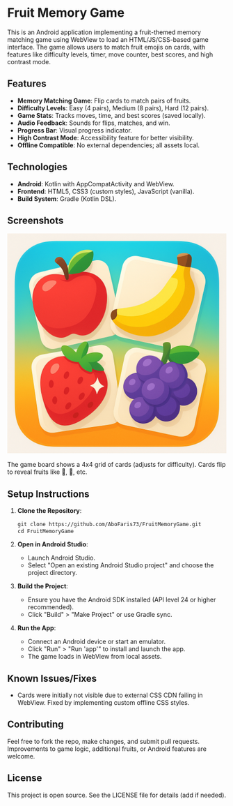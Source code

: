 # Fruit Memory Game

This is an Android application implementing a fruit-themed memory matching game using WebView to load an HTML/JS/CSS-based game interface. The game allows users to match fruit emojis on cards, with features like difficulty levels, timer, move counter, best scores, and high contrast mode.

## Features
- **Memory Matching Game**: Flip cards to match pairs of fruits.
- **Difficulty Levels**: Easy (4 pairs), Medium (8 pairs), Hard (12 pairs).
- **Game Stats**: Tracks moves, time, and best scores (saved locally).
- **Audio Feedback**: Sounds for flips, matches, and win.
- **Progress Bar**: Visual progress indicator.
- **High Contrast Mode**: Accessibility feature for better visibility.
- **Offline Compatible**: No external dependencies; all assets local.

## Technologies
- **Android**: Kotlin with AppCompatActivity and WebView.
- **Frontend**: HTML5, CSS3 (custom styles), JavaScript (vanilla).
- **Build System**: Gradle (Kotlin DSL).

## Screenshots
![Game Screenshot](app/src/main/assets/icon.png) <!-- Placeholder; replace with actual screenshot if available -->

The game board shows a 4x4 grid of cards (adjusts for difficulty). Cards flip to reveal fruits like 🍎, 🍌, etc.

## Setup Instructions
1. **Clone the Repository**:
   ```
   git clone https://github.com/AboFaris73/FruitMemoryGame.git
   cd FruitMemoryGame
   ```

2. **Open in Android Studio**:
   - Launch Android Studio.
   - Select "Open an existing Android Studio project" and choose the project directory.

3. **Build the Project**:
   - Ensure you have the Android SDK installed (API level 24 or higher recommended).
   - Click "Build" > "Make Project" or use Gradle sync.

4. **Run the App**:
   - Connect an Android device or start an emulator.
   - Click "Run" > "Run 'app'" to install and launch the app.
   - The game loads in WebView from local assets.

## Known Issues/Fixes
- Cards were initially not visible due to external CSS CDN failing in WebView. Fixed by implementing custom offline CSS styles.

## Contributing
Feel free to fork the repo, make changes, and submit pull requests. Improvements to game logic, additional fruits, or Android features are welcome.

## License
This project is open source. See the LICENSE file for details (add if needed).
